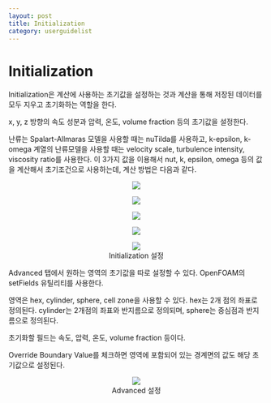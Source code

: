 ```yaml
---
layout: post
title: Initialization
category: userguidelist
---
```


# Initialization

Initialization은 계산에 사용하는 초기값을 설정하는 것과 계산을 통해 저장된 데이터를 모두 지우고 초기화하는 역할을 한다.

x, y, z 방향의 속도 성분과 압력, 온도, volume fraction 등의 초기값을 설정한다.

난류는 Spalart-Allmaras 모델을 사용할 때는 nuTilda를 사용하고, k-epsilon, k-omega 계열의 난류모델을 사용할 때는 velocity scale, turbulence intensity, viscosity ratio를 사용한다. 이 3가지 값을 이용해서 nut, k, epsilon, omega 등의 값을 계산해서 초기조건으로 사용하는데, 계산 방법은 다음과 같다.

<p align='center'>
    <img src="https://github.com/nextfoam/baram-pages/raw/main/screenshots/pic/eqn_nut.png"><br>
</p>

<p align='center'>
    <img src="https://github.com/nextfoam/baram-pages/raw/main/screenshots/pic/eqn_k.png"><br>
</p>

<p align='center'>
    <img src="https://github.com/nextfoam/baram-pages/raw/main/screenshots/pic/eqn_epsilon.png"><br>
</p>

<p align='center'>
    <img src="https://github.com/nextfoam/baram-pages/raw/main/screenshots/pic/eqn_omega.png"><br>
</p>

<p align='center'>
    <img src="https://github.com/nextfoam/baram-pages/raw/main/screenshots/pic/initial.png"><br> Initialization 설정
</p>

Advanced 탭에서 원하는 영역의 초기값을 따로 설정할 수 있다. OpenFOAM의 setFields 유틸리티를 사용한다.

영역은 hex, cylinder, sphere, cell zone을 사용할 수 있다. hex는 2개 점의 좌표로 정의된다. cylinder는 2개점의 좌표와 반지름으로 정의되며, sphere는 중심점과 반지름으로 정의된다.

초기화할 필드는 속도, 압력, 온도, volume fraction 등이다.

Override Boundary Value를 체크하면 영역에 포함되어 있는 경계면의 값도 해당 초기값으로 설정된다.

<p align='center'>
    <img src="https://github.com/nextfoam/baram-pages/raw/main/screenshots/pic/setfield.png"><br> Advanced 설정
</p>


